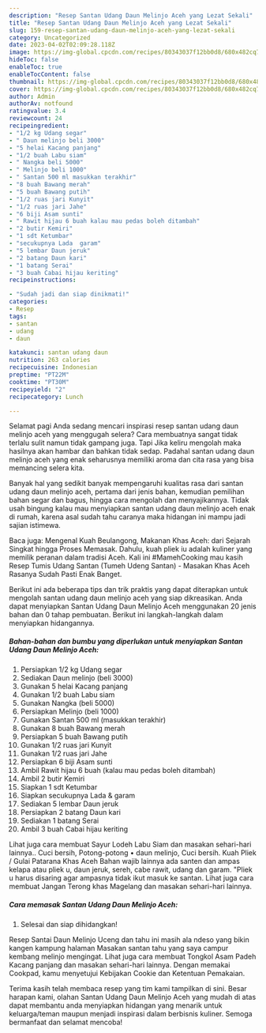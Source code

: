 ```yaml
---
description: "Resep Santan Udang Daun Melinjo Aceh yang Lezat Sekali"
title: "Resep Santan Udang Daun Melinjo Aceh yang Lezat Sekali"
slug: 159-resep-santan-udang-daun-melinjo-aceh-yang-lezat-sekali
category: Uncategorized
date: 2023-04-02T02:09:28.118Z
image: https://img-global.cpcdn.com/recipes/80343037f12bb0d8/680x482cq70/santan-udang-daun-melinjo-aceh-foto-resep-utama.jpg
hideToc: false
enableToc: true
enableTocContent: false
thumbnail: https://img-global.cpcdn.com/recipes/80343037f12bb0d8/680x482cq70/santan-udang-daun-melinjo-aceh-foto-resep-utama.jpg
cover: https://img-global.cpcdn.com/recipes/80343037f12bb0d8/680x482cq70/santan-udang-daun-melinjo-aceh-foto-resep-utama.jpg
author: Admin
authorAv: notfound
ratingvalue: 3.4
reviewcount: 24
recipeingredient:
- "1/2 kg Udang segar"
- " Daun melinjo beli 3000"
- "5 helai Kacang panjang"
- "1/2 buah Labu siam"
- " Nangka beli 5000"
- " Melinjo beli 1000"
- " Santan 500 ml masukkan terakhir"
- "8 buah Bawang merah"
- "5 buah Bawang putih"
- "1/2 ruas jari Kunyit"
- "1/2 ruas jari Jahe"
- "6 biji Asam sunti"
- " Rawit hijau 6 buah kalau mau pedas boleh ditambah"
- "2 butir Kemiri"
- "1 sdt Ketumbar"
- "secukupnya Lada  garam"
- "5 lembar Daun jeruk"
- "2 batang Daun kari"
- "1 batang Serai"
- "3 buah Cabai hijau keriting"
recipeinstructions:

- "Sudah jadi dan siap dinikmati!"
categories:
- Resep
tags:
- santan
- udang
- daun

katakunci: santan udang daun 
nutrition: 263 calories
recipecuisine: Indonesian
preptime: "PT22M"
cooktime: "PT30M"
recipeyield: "2"
recipecategory: Lunch

---
```



Selamat pagi Anda sedang mencari inspirasi resep santan udang daun melinjo aceh yang menggugah selera? Cara membuatnya sangat tidak terlalu sulit namun tidak gampang juga. Tapi Jika keliru mengolah maka hasilnya akan hambar dan bahkan tidak sedap. Padahal santan udang daun melinjo aceh yang enak seharusnya memiliki aroma dan cita rasa yang bisa memancing selera kita.


Banyak hal yang sedikit banyak mempengaruhi kualitas rasa dari santan udang daun melinjo aceh, pertama dari jenis bahan, kemudian pemilihan bahan segar dan bagus, hingga cara mengolah dan menyajikannya. Tidak usah bingung kalau mau menyiapkan santan udang daun melinjo aceh enak di rumah, karena asal sudah tahu caranya maka hidangan ini mampu jadi sajian istimewa.

Baca juga: Mengenal Kuah Beulangong, Makanan Khas Aceh: dari Sejarah Singkat hingga Proses Memasak. Dahulu, kuah pliek iu adalah kuliner yang memilik peranan dalam tradisi Aceh. Kali ini #MamehCooking mau kasih Resep Tumis Udang Santan (Tumeh Udeng Santan) - Masakan Khas Aceh Rasanya Sudah Pasti Enak Banget.


Berikut ini ada beberapa tips dan trik praktis yang dapat diterapkan untuk mengolah santan udang daun melinjo aceh yang siap dikreasikan. Anda dapat menyiapkan Santan Udang Daun Melinjo Aceh menggunakan 20 jenis bahan dan 0 tahap pembuatan. Berikut ini langkah-langkah dalam menyiapkan hidangannya.

<!--inarticleads1-->

##### Bahan-bahan dan bumbu yang diperlukan untuk menyiapkan Santan Udang Daun Melinjo Aceh:

1. Persiapkan 1/2 kg Udang segar
1. Sediakan  Daun melinjo (beli 3000)
1. Gunakan 5 helai Kacang panjang
1. Gunakan 1/2 buah Labu siam
1. Gunakan  Nangka (beli 5000)
1. Persiapkan  Melinjo (beli 1000)
1. Gunakan  Santan 500 ml (masukkan terakhir)
1. Gunakan 8 buah Bawang merah
1. Persiapkan 5 buah Bawang putih
1. Gunakan 1/2 ruas jari Kunyit
1. Gunakan 1/2 ruas jari Jahe
1. Persiapkan 6 biji Asam sunti
1. Ambil  Rawit hijau 6 buah (kalau mau pedas boleh ditambah)
1. Ambil 2 butir Kemiri
1. Siapkan 1 sdt Ketumbar
1. Siapkan secukupnya Lada &amp; garam
1. Sediakan 5 lembar Daun jeruk
1. Persiapkan 2 batang Daun kari
1. Sediakan 1 batang Serai
1. Ambil 3 buah Cabai hijau keriting


Lihat juga cara membuat Sayur Lodeh Labu Siam dan masakan sehari-hari lainnya.. Cuci bersih, Potong-potong • daun melinjo, Cuci bersih. Kuah Pliek / Gulai Patarana Khas Aceh Bahan wajib lainnya ada santen dan ampas kelapa atau pliek u, daun jeruk, sereh, cabe rawit, udang dan garam. &#34;Pliek u harus disaring agar ampasnya tidak ikut masuk ke santan. Lihat juga cara membuat Jangan Terong khas Magelang dan masakan sehari-hari lainnya. 

<!--inarticleads2-->

##### Cara memasak Santan Udang Daun Melinjo Aceh:


1. Selesai dan siap dihidangkan!

Resep Santai Daun Melinjo Uceng dan tahu ini masih ala ndeso yang bikin kangen kampung halaman Masakan santan tahu yang saya campur kembang melinjo mengingat. Lihat juga cara membuat Tongkol Asam Padeh Kacang panjang dan masakan sehari-hari lainnya. Dengan memakai Cookpad, kamu menyetujui Kebijakan Cookie dan Ketentuan Pemakaian. 

Terima kasih telah membaca resep yang tim kami tampilkan di sini. Besar harapan kami, olahan Santan Udang Daun Melinjo Aceh yang mudah di atas dapat membantu anda menyiapkan hidangan yang menarik untuk keluarga/teman maupun menjadi inspirasi dalam berbisnis kuliner. Semoga bermanfaat dan selamat mencoba!
